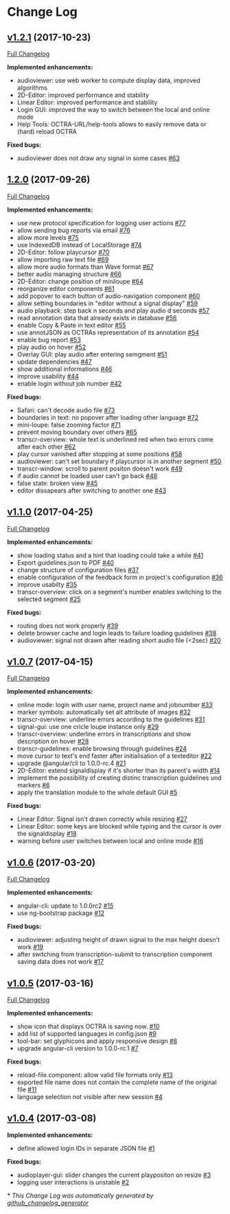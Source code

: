 # Change Log

## [v1.2.1](https://github.com/IPS-LMU/octra/tree/v1.2.1) (2017-10-23)
[Full Changelog](https://github.com/IPS-LMU/octra/compare/1.2.0...v1.2.1)

**Implemented enhancements:**

- audioviewer: use web worker to compute display data, improved algorithms
- 2D-Editor: improved performance and stability
- Linear Editor: improved performance and stability
- Login GUI: improved the way to switch between the local and online mode
- Help Tools: OCTRA-URL/help-tools allows to easily remove data or (hard) reload OCTRA

**Fixed bugs:**

- audioviewer does not draw any signal in some cases [\#63](https://github.com/IPS-LMU/octra/issues/63)

## [1.2.0](https://github.com/IPS-LMU/octra/tree/1.2.0) (2017-09-26)
[Full Changelog](https://github.com/IPS-LMU/octra/compare/v1.1.0...1.2.0)

**Implemented enhancements:**

- use new protocol specification for logging user actions [\#77](https://github.com/IPS-LMU/octra/issues/77)
- allow sending bug reports via email [\#76](https://github.com/IPS-LMU/octra/issues/76)
- allow more levels [\#75](https://github.com/IPS-LMU/octra/issues/75)
- use IndexedDB instead of LocalStorage [\#74](https://github.com/IPS-LMU/octra/issues/74)
- 2D-Editor: follow playcursor [\#70](https://github.com/IPS-LMU/octra/issues/70)
- allow importing raw text file [\#69](https://github.com/IPS-LMU/octra/issues/69)
- allow more audio formats than Wave format [\#67](https://github.com/IPS-LMU/octra/issues/67)
- better audio managing structure [\#66](https://github.com/IPS-LMU/octra/issues/66)
- 2D-Editor: change position of miniloupe [\#64](https://github.com/IPS-LMU/octra/issues/64)
- reorganize editor components [\#61](https://github.com/IPS-LMU/octra/issues/61)
- add popover to each button of audio-navigation component [\#60](https://github.com/IPS-LMU/octra/issues/60)
- allow setting boundaries in "editor without a signal display" [\#59](https://github.com/IPS-LMU/octra/issues/59)
- audio playback: step back n seconds and play audio d seconds [\#57](https://github.com/IPS-LMU/octra/issues/57)
- read annotation data that already exists in database [\#56](https://github.com/IPS-LMU/octra/issues/56)
- enable Copy & Paste in text editor [\#55](https://github.com/IPS-LMU/octra/issues/55)
- use annotJSON as OCTRAs representation of its annotation [\#54](https://github.com/IPS-LMU/octra/issues/54)
- enable bug report [\#53](https://github.com/IPS-LMU/octra/issues/53)
- play audio on hover [\#52](https://github.com/IPS-LMU/octra/issues/52)
- Overlay GUI: play audio after entering semgment [\#51](https://github.com/IPS-LMU/octra/issues/51)
- update dependencies [\#47](https://github.com/IPS-LMU/octra/issues/47)
- show additional informations [\#46](https://github.com/IPS-LMU/octra/issues/46)
- improve usability [\#44](https://github.com/IPS-LMU/octra/issues/44)
- enable login without job number [\#42](https://github.com/IPS-LMU/octra/issues/42)

**Fixed bugs:**

- Safari: can't decode audio file [\#73](https://github.com/IPS-LMU/octra/issues/73)
- boundaries in text: no popover after loading other language [\#72](https://github.com/IPS-LMU/octra/issues/72)
- mini-loupe: false zooming factor [\#71](https://github.com/IPS-LMU/octra/issues/71)
- prevent moving boundary over others [\#65](https://github.com/IPS-LMU/octra/issues/65)
- transcr-overview: whole text is underlined red when two errors come after each other [\#62](https://github.com/IPS-LMU/octra/issues/62)
- play cursor vanished after stopping at some positions [\#58](https://github.com/IPS-LMU/octra/issues/58)
- audioviewer: can't set boundary if playcursor is in another segment [\#50](https://github.com/IPS-LMU/octra/issues/50)
- transcr-window: scroll to parent positon doesn't work [\#49](https://github.com/IPS-LMU/octra/issues/49)
- if audio cannot be loaded user can't go back [\#48](https://github.com/IPS-LMU/octra/issues/48)
- false state: broken view [\#45](https://github.com/IPS-LMU/octra/issues/45)
- editor dissapears after switching to another one [\#43](https://github.com/IPS-LMU/octra/issues/43)

## [v1.1.0](https://github.com/IPS-LMU/octra/tree/v1.1.0) (2017-04-25)
[Full Changelog](https://github.com/IPS-LMU/octra/compare/v1.0.7...v1.1.0)

**Implemented enhancements:**

- show loading status and a hint that loading could take a while [\#41](https://github.com/IPS-LMU/octra/issues/41)
- Export guidelines.json to PDF [\#40](https://github.com/IPS-LMU/octra/issues/40)
- change structure of configuration files [\#37](https://github.com/IPS-LMU/octra/issues/37)
- enable configuration of the feedback form in project's configuration [\#36](https://github.com/IPS-LMU/octra/issues/36)
- improve usabilty [\#35](https://github.com/IPS-LMU/octra/issues/35)
- transcr-overview: click on a segment's number enables switching to the selected segment [\#25](https://github.com/IPS-LMU/octra/issues/25)

**Fixed bugs:**

- routing does not work properly [\#39](https://github.com/IPS-LMU/octra/issues/39)
- delete browser cache and login leads to failure loading guidelines [\#38](https://github.com/IPS-LMU/octra/issues/38)
- audioviewer: signal not drawn after reading short audio file \(\<2sec\) [\#20](https://github.com/IPS-LMU/octra/issues/20)

## [v1.0.7](https://github.com/IPS-LMU/octra/tree/v1.0.7) (2017-04-15)
[Full Changelog](https://github.com/IPS-LMU/octra/compare/v1.0.6...v1.0.7)

**Implemented enhancements:**

- online mode: login with user name, project name and jobnumber [\#33](https://github.com/IPS-LMU/octra/issues/33)
- marker symbols: automatically set alt attribute of images [\#32](https://github.com/IPS-LMU/octra/issues/32)
- transcr-overview: underline errors according to the guidelines [\#31](https://github.com/IPS-LMU/octra/issues/31)
- signal-gui: use one cricle loupe instance only [\#29](https://github.com/IPS-LMU/octra/issues/29)
- transcr-overview: underline errors in transcriptions and show description on hover  [\#28](https://github.com/IPS-LMU/octra/issues/28)
- transcr-guidelines: enable browsing through guidelines [\#24](https://github.com/IPS-LMU/octra/issues/24)
- move cursor to text's end faster after initialisation of a texteditor [\#22](https://github.com/IPS-LMU/octra/issues/22)
- upgrade @angular/cli to 1.0.0-rc.4 [\#21](https://github.com/IPS-LMU/octra/issues/21)
- 2D-Editor: extend signaldisplay if it's shorter than its parent's width [\#14](https://github.com/IPS-LMU/octra/issues/14)
- implement the possibility of creating distinc transcription guidelines und markers [\#6](https://github.com/IPS-LMU/octra/issues/6)
- apply the translation module to the whole default GUI [\#5](https://github.com/IPS-LMU/octra/issues/5)

**Fixed bugs:**

- Linear Editor: Signal isn't drawn correctly while resizing [\#27](https://github.com/IPS-LMU/octra/issues/27)
- Linear Editor: some keys are blocked while typing and the cursor is over the signaldisplay  [\#18](https://github.com/IPS-LMU/octra/issues/18)
- warning before user switches between local and online mode [\#16](https://github.com/IPS-LMU/octra/issues/16)

## [v1.0.6](https://github.com/IPS-LMU/octra/tree/v1.0.6) (2017-03-20)
[Full Changelog](https://github.com/IPS-LMU/octra/compare/v1.0.5...v1.0.6)

**Implemented enhancements:**

- angular-cli: update to 1.0.0rc2 [\#15](https://github.com/IPS-LMU/octra/issues/15)
- use ng-bootstrap package [\#12](https://github.com/IPS-LMU/octra/issues/12)

**Fixed bugs:**

- audioviewer: adjusting height of drawn signal to the max height doesn't work [\#19](https://github.com/IPS-LMU/octra/issues/19)
- after switching from transcription-submit to transcription component saving data does not work [\#17](https://github.com/IPS-LMU/octra/issues/17)

## [v1.0.5](https://github.com/IPS-LMU/octra/tree/v1.0.5) (2017-03-16)
[Full Changelog](https://github.com/IPS-LMU/octra/compare/v1.0.4...v1.0.5)

**Implemented enhancements:**

- show icon that displays OCTRA is saving now. [\#10](https://github.com/IPS-LMU/octra/issues/10)
- add list of supported languages in config.json [\#9](https://github.com/IPS-LMU/octra/issues/9)
- tool-bar: set glyphicons and apply responsive design [\#8](https://github.com/IPS-LMU/octra/issues/8)
- upgrade angular-cli version to 1.0.0-rc.1 [\#7](https://github.com/IPS-LMU/octra/issues/7)

**Fixed bugs:**

- reload-file.component: allow valid file formats only [\#13](https://github.com/IPS-LMU/octra/issues/13)
- exported file name does not contain the complete name of the original file [\#11](https://github.com/IPS-LMU/octra/issues/11)
- language selection not visible after new session [\#4](https://github.com/IPS-LMU/octra/issues/4)

## [v1.0.4](https://github.com/IPS-LMU/octra/tree/v1.0.4) (2017-03-08)
**Implemented enhancements:**

- define allowed login IDs in separate JSON file [\#1](https://github.com/IPS-LMU/octra/issues/1)

**Fixed bugs:**

- audioplayer-gui: slider changes the current playpositon on resize [\#3](https://github.com/IPS-LMU/octra/issues/3)
- logging user interactions is unstable [\#2](https://github.com/IPS-LMU/octra/issues/2)



\* *This Change Log was automatically generated by [github_changelog_generator](https://github.com/skywinder/Github-Changelog-Generator)*